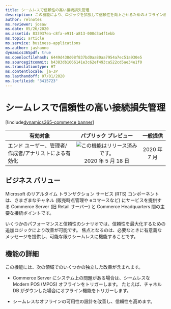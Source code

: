 ```yaml
---
title: シームレスで信頼性の高い接続損失管理
description: この機能により、ロジックを拡張して信頼性を向上させるためのオフライン機能が強化されます。
author: relnotes
ms.reviewer: josaw
ms.date: 05/26/2020
ms.assetid: 833937ea-c8fa-e911-a813-000d3a4f1ebb
ms.topic: article
ms.service: business-applications
ms.author: jashanno
dynamics365pdf: true
ms.openlocfilehash: 6449d438d08f837bd0aa80aa7954a7ec51a930e5
ms.sourcegitcommit: b4383db1666141e3c62ef493ca522cd5ae34e1f0
ms.translationtype: HT
ms.contentlocale: ja-JP
ms.lasthandoff: 07/01/2020
ms.locfileid: "3415723"
---
```

# <a name="seamless-and-reliable-connectivity-loss-management"></a>シームレスで信頼性の高い接続損失管理
[!include[dynamics365-commerce banner](../includes/dynamics365-commerce.md)]

| 有効対象    |  パブリック プレビュー | 一般提供 | 
| ---------- | :----------: |:----------: |
|エンド ユーザー、管理者/作成者/アナリストによる有効化|![この機能はリリース済みです。](/dynamics365-release-plan/media/green-checkmark.png "この機能はリリース済みです。") 2020 年 5 月 18 日| 2020 年 7 月|


## <a name="business-value"></a>ビジネス バリュー
<!-- bv start -->
Microsoft のリアルタイム トランザクション サービス (RTS) コンポーネントは、さまざまなチャネル (販売時点管理や eコマースなど) にサービスを提供する Commerce Server (旧 Retail サーバー) と Commerce Headquarters 間の主要な接続ポイントです。

いくつかのパフォーマンスと信頼性のシナリオでは、信頼性を最大化するための追加ロジックにより改善が可能です。 焦点となるのは、必要なときに有意義なメッセージを提供し、可能な限りシームレスに機能することです。
<!-- bv end -->



## <a name="feature-details"></a>機能の詳細
<!--feature detail start -->
この機能には、次の領域でのいくつかの独立した改善が含まれます。

- Commerce Server にシステム上の問題がある場合は、シームレスな Modern POS (MPOS) オフラインをトリガーします。 たとえば、チャネル DB がダウンした場合にオフライン機能をトリガーします。

- シームレスなオフラインの可用性の設計を改善し、信頼性を高めます。
<!--feature detail end -->









